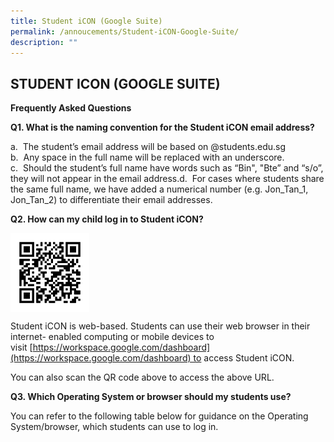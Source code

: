 ```yaml
---
title: Student iCON (Google Suite)
permalink: /annoucements/Student-iCON-Google-Suite/
description: ""
---
```

## STUDENT ICON (GOOGLE SUITE)

**Frequently Asked Questions**  
  
**Q1. What is the naming convention for the Student iCON email address?**  
  
a.&nbsp; The student’s email address will be based on @students.edu.sg  
b.&nbsp; Any space in the full name will be replaced with&nbsp;an underscore.  
c.&nbsp; Should the student’s full name have words such as&nbsp;“Bin", "Bte” and “s/o”, they will not appear in the email address.d.&nbsp; For cases where students share the same full name, we have added a numerical number (e.g. Jon\_Tan\_1, Jon\_Tan\_2) to differentiate their email addresses.  
  
**Q2. How can my child log in to Student iCON?**

<img style="width: 25%;" src="/images/student%20icon%20QR.png" align = "center" />

Student iCON is web-based. Students can use their web browser in their internet- enabled computing or mobile devices to visit [https://workspace.google.com/dashboard](https://workspace.google.com/dashboard) to access Student iCON. 

You can also scan the QR code above to access the above URL. 
  

**Q3. Which Operating System or browser should my students use?**


You can refer to the following table below for guidance on the Operating System/browser, which students can use to log in.

